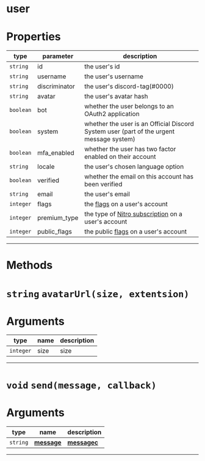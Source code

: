 # user

# Properties
| type  | parameter | description |
| ----  | --------- | ----------- |
| `string` | id | the user's id|
| `string` | username | the user's username|
| `string` | discriminator | the user's discord-tag(#0000)|
| `string` | avatar | the user's avatar hash|
| `boolean` | bot | whether the user belongs to an OAuth2 application|
| `boolean` | system | whether the user is an Official Discord System user (part of the urgent message system)|
| `boolean` | mfa_enabled | whether the user has two factor enabled on their account|
| `string` | locale | the user's chosen language option|
| `boolean` | verified | whether the email on this account has been verified|
| `string` | email | the user's email|
| `integer` | flags | the [flags](https://discord.com/developers/docs/resources/user#user-object-user-flags) on a user's account  |
| `integer` | premium_type | the type of [Nitro subscription](https://discord.com/developers/docs/resources/user#user-object-premium-types) on a user's account  |
| `integer` | public_flags | the public [flags](https://discord.com/developers/docs/resources/user#user-object-user-flags) on a user's account  |

---
# Methods
# `string` `avatarUrl(size, extentsion)`
# Arguments
| type  | name | description |
| ----  | ---- | ----------- |
| `integer`| size  |size  || `string`| extentsion  |one of jpg,jpeg,png,webp,gif extentsion  |
---
# `void` `send(message, callback)`
# Arguments
| type  | name | description |
| ----  | ---- | ----------- |
| `string`| **[message](https://github.com/devonium/gm-discordAPI/blob/doc/message.md#message)**| **[messagec](https://github.com/devonium/gm-discordAPI/blob/doc/messagec.md#messagec)**| **[embed](https://github.com/devonium/gm-discordAPI/blob/doc/embed.md#embed)**| message  |message  || `function`| callback  |callback  |
---
